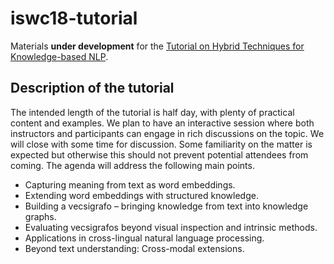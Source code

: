 # iswc18-tutorial

Materials **under development** for the [Tutorial on Hybrid Techniques for Knowledge-based NLP](http://expertsystemlab.com/hybridNLP18).

## Description of the tutorial
The intended length of the tutorial is half day, with plenty of practical content and examples. We plan to have an interactive session where both instructors and participants can engage in rich discussions on the topic. We will close with some time for discussion. Some familiarity on the matter is expected but otherwise this should not prevent potential attendees from coming. The agenda will address the following main points.

  * Capturing meaning from text as word embeddings.
  * Extending word embeddings with structured knowledge.
  * Building a vecsigrafo – bringing knowledge from text into knowledge graphs.
  * Evaluating vecsigrafos beyond visual inspection and intrinsic methods.
  * Applications in cross-lingual natural language processing.
  * Beyond text understanding: Cross-modal extensions.

